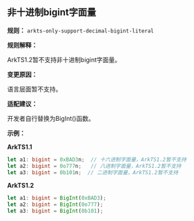 ## 非十进制bigint字面量

**规则：** `arkts-only-support-decimal-bigint-literal`

**规则解释：**

ArkTS1.2暂不支持非十进制bigint字面量。

**变更原因：**

语言层面暂不支持。

**适配建议：**

开发者自行替换为BigInt()函数。

**示例：**

**ArkTS1.1**

```typescript
let a1: bigint = 0xBAD3n;  // 十六进制字面量，ArkTS1.2暂不支持
let a2: bigint = 0o777n;   // 八进制字面量，ArkTS1.2暂不支持
let a3: bigint = 0b101n;  // 二进制字面量，ArkTS1.2暂不支持
```

**ArkTS1.2**

```typescript
let a1: bigint = BigInt(0xBAD3);
let a2: bigint = BigInt(0o777);
let a3: bigint = BigInt(0b101);
```